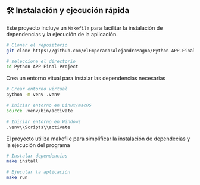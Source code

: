 ## 🛠️ Instalación y ejecución rápida

Este proyecto incluye un `Makefile` para facilitar la instalación de dependencias y la ejecución de la aplicación.

```bash
# Clonar el repositorio
git clone https://github.com/elEmperadorAlejandroMagno/Python-APP-Final-Project.git
```
```bash
# selecciona el directorio
cd Python-APP-Final-Project
```
Crea un entorno vitual para instalar las dependencias necesarias
```bash
# Crear entorno virtual
python -m venv .venv
```
```bash
# Iniciar entorno en Linux/macOS
source .venv/bin/activate
```
```bash
# Iniciar entorno en Windows
.venv\\Scripts\\activate 
```
El proyecto utiliza makefile para simplificar la instalación de dependecias y la ejecución del programa
```bash
# Instalar dependencias
make install
```
```bash
# Ejecutar la aplicación
make run
```
